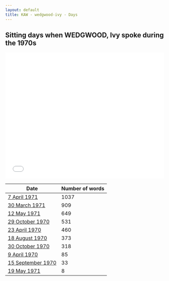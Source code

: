 ```yaml
---
layout: default
title: KAW - wedgwood-ivy - Days
---
```

## Sitting days when WEDGWOOD, Ivy spoke during the 1970s

<iframe width="100%" height="400" frameborder="0" scrolling="no" src="//plot.ly/~wragge/929.embed"></iframe>

| Date | Number of words |
|--------------|----------------|
|[7 April 1971](https://historichansard.net/senate/1971/19710407_senate_27_s47/)|1037|
|[30 March 1971](https://historichansard.net/senate/1971/19710330_senate_27_s47/)|909|
|[12 May 1971](https://historichansard.net/senate/1971/19710512_senate_27_s48/)|649|
|[29 October 1970](https://historichansard.net/senate/1970/19701029_senate_27_s46_c1/)|531|
|[23 April 1970](https://historichansard.net/senate/1970/19700423_senate_27_s43/)|460|
|[18 August 1970](https://historichansard.net/senate/1970/19700818_senate_27_s45/)|373|
|[30 October 1970](https://historichansard.net/senate/1970/19701030_senate_27_s46/)|318|
|[9 April 1970](https://historichansard.net/senate/1970/19700409_senate_27_s43/)|85|
|[15 September 1970](https://historichansard.net/senate/1970/19700915_senate_27_s45/)|33|
|[19 May 1971](https://historichansard.net/senate/1971/19710519_senate_27_s48/)|8|
